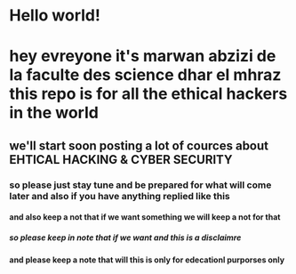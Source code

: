 # Hello world!
<h1>
hey evreyone it's marwan abzizi de la faculte des science dhar el mhraz this repo is for all the ethical hackers in the world
</h1>
<h2>
we'll start soon posting a lot of cources about EHTICAL HACKING & CYBER SECURITY
</h2>
<h3>
  so please just stay tune and be prepared for what will come later and also if you have anything replied like this
</h3>
<h4>
  and also keep a not that if we want something we will keep a not for that 
</h4>
<h5>
so please keep in note that if we want and this is a disclaimre
</h5>
<h4>
  and please keep a note that will this is only for edecationl purporses only
</h4>
<picture>
  
</picture>






